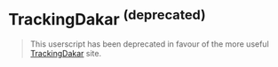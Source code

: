 # TrackingDakar <sup>(deprecated)</sup>

> This userscript has been deprecated in favour of the more useful [TrackingDakar](http://www.trackingdakar.nl/) site.
